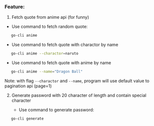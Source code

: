 ### Feature:

1. Fetch quote from anime api (for funny)

 - Use command to fetch random quote: 
 ```sh
	go-cli anime
 ```

 - Use command to fetch quote with charactor by name
 ```sh
	go-cli anime --charactor=naruto
 ```

 - Use command to fetch quote with anime by name
 ```sh
	go-cli anime --name="Dragon Ball"
 ```

 Note: with flag `--charactor` and `--name`, program will use default value to pagination api (page=1)

2. Generate password with 20 character of length and contain special character

 	-  Use command to generate password:
 ```sh
	go-cli generate
 ```
